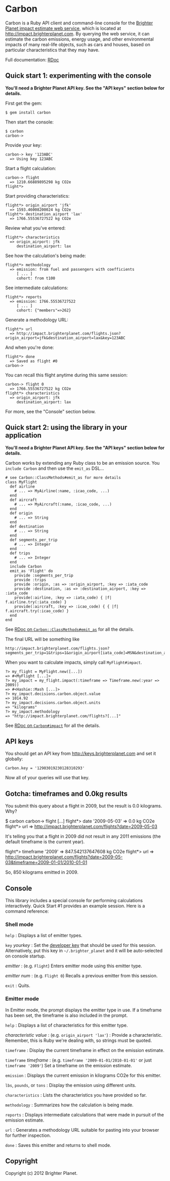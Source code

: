 # Carbon

Carbon is a Ruby API client and command-line console for the [Brighter Planet impact estimate web service](http://impact.brighterplanet.com), which is located at http://impact.brighterplanet.com. By querying the web service, it can estimate the carbon emissions, energy usage, and other environmental impacts of many real-life objects, such as cars and houses, based on particular characteristics that they may have.

Full documentation: [RDoc](http://rdoc.info/projects/brighterplanet/carbon) 

## Quick start 1: experimenting with the console

<b>You'll need a Brighter Planet API key. See the "API keys" section below for details.</b>

First get the gem:

    $ gem install carbon

Then start the console:

    $ carbon
    carbon->

Provide your key:

    carbon-> key '123ABC'
      => Using key 123ABC
      
Start a flight calculation:

    carbon-> flight
      => 1210.66889895298 kg CO2e
    flight*>

Start providing characteristics:

    flight*> origin_airport 'jfk'
      => 1593.46008200024 kg CO2e
    flight*> destination_airport 'lax'
      => 1766.55536727522 kg CO2e

Review what you've entered:

    flight*> characteristics
      => origin_airport: jfk
         destination_airport: lax

See how the calculation's being made:

    flight*> methodology
      => emission: from fuel and passengers with coefficients
         [ ... ]
         cohort: from t100
         
See intermediate calculations:

    flight*> reports
      => emission: 1766.55536727522
         [ ... ]
         cohort: {"members"=>262}

Generate a methodology URL:

    flight*> url
      => http://impact.brighterplanet.com/flights.json?origin_airport=jfk&destination_airport=lax&key=123ABC

And when you're done:

    flight*> done
      => Saved as flight #0
    carbon->

You can recall this flight anytime during this same session:

    carbon-> flight 0
      => 1766.55536727522 kg CO2e
    flight*> characteristics
      => origin_airport: jfk
         destination_airport: lax
         
For more, see the "Console" section below.

## Quick start 2: using the library in your application

<b>You'll need a Brighter Planet API key. See the "API keys" section below for details.</b>

Carbon works by extending any Ruby class to be an emission source. You `include Carbon` and then use the `emit_as` DSL...

    # see Carbon::ClassMethods#emit_as for more details
    class MyFlight
      def airline
        # ... => MyAirline(:name, :icao_code, ...)
      end
      def aircraft
        # ... => MyAircraft(:name, :icao_code, ...)
      end
      def origin
        # ... => String
      end
      def destination
        # ... => String
      end
      def segments_per_trip
        # ... => Integer
      end
      def trips
        # ... => Integer
      end
      include Carbon
      emit_as 'Flight' do
        provide :segments_per_trip
        provide :trips
        provide :origin, :as => :origin_airport, :key => :iata_code
        provide :destination, :as => :destination_airport, :key => :iata_code
        provide(:airline, :key => :iata_code) { |f| f.airline.try(:iata_code) }
        provide(:aircraft, :key => :icao_code) { { |f| f.aircraft.try(:icao_code) }
      end
    end

See [RDoc on `Carbon::ClassMethods#emit_as`](http://rdoc.info/github/brighterplanet/carbon/Carbon/ClassMethods#emit_as-instance_method) for all the details.

The final URL will be something like

    http://impact.brighterplanet.com/flights.json?segments_per_trip=1&trips=1&origin_airport[iata_code]=MSN&destination_airport[iata_code]=ORD&airline[iata_code]=UA&aircraft[icao_code]=B737

When you want to calculate impacts, simply call `MyFlight#impact`.

    ?> my_flight = MyFlight.new([...])
    => #<MyFlight [...]>
    ?> my_impact = my_flight.impact(:timeframe => Timeframe.new(:year => 2009))
    => #<Hashie::Mash [...]>
    ?> my_impact.decisions.carbon.object.value
    => 1014.92
    ?> my_impact.decisions.carbon.object.units
    => "kilograms"
    ?> my_impact.methodology
    => "http://impact.brighterplanet.com/flights?[...]"

See [RDoc on `Carbon#impact`](http://rdoc.info/github/brighterplanet/carbon/Carbon#impact-instance_method) for all the details.

## API keys

You should get an API key from http://keys.brighterplanet.com and set it globally:

    Carbon.key = '12903019230128310293'

Now all of your queries will use that key.

## Gotcha: timeframes and 0.0kg results

You submit this query about a flight in 2009, but the result is 0.0 kilograms. Why?

  $ carbon 
  carbon-> flight
  [...]
  flight*> date '2009-05-03'
    => 0.0 kg CO2e
  flight*> url
    => http://impact.brighterplanet.com/flights?date=2009-05-03

It's telling you that a flight in 2009 did not result in any 2011 emissions (the default timeframe is the current year).

  flight*> timeframe '2009'
    => 847.542137647608 kg CO2e
  flight*> url
    => http://impact.brighterplanet.com/flights?date=2009-05-03&timeframe=2009-01-01/2010-01-01

So, 850 kilograms emitted in 2009.

## Console

This library includes a special console for performing calculations interactively. Quick Start #1 provides an example session. Here is a command reference:

### Shell mode

`help`
:  Displays a list of emitter types.

`key` _yourkey_
:  Set the [developer key](http://keys.brighterplanet.com) that should be used for this session. Alternatively, put this key in `~/.brighter_planet` and it will be auto-selected on console startup.

_emitter_
:  (e.g. `Flight`) Enters emitter mode using this emitter type.

_emitter num_
:  (e.g. `Flight 0`) Recalls a previous emitter from this session.

`exit`
:  Quits.
  
### Emitter mode

In Emitter mode, the prompt displays the emitter type in use. If a timeframe has been set, the timeframe is also included in the prompt.

`help`
:  Displays a list of characteristics for this emitter type.

_characteristic value_
:  (e.g. `origin_airport 'lax'`)
:  Provide a characteristic. Remember, this is Ruby we're dealing with, so strings must be quoted.

`timeframe`
:  Display the current timeframe in effect on the emission estimate.

`timeframe` _timeframe_
:  (e.g. `timeframe '2009-01-01/2010-01-01'` or just `timeframe '2009'`) Set a timeframe on the emission estimate.

`emission`
:  Displays the current emission in kilograms CO2e for this emitter.

`lbs`, `pounds`, or `tons`
:  Display the emission using different units.

`characteristics`
:  Lists the characteristics you have provided so far.

`methodology`
:  Summarizes how the calculation is being made.

`reports`
:  Displays intermediate calculations that were made in pursuit of the emission estimate.

`url`
:  Generates a methodology URL suitable for pasting into your browser for further inspection.

`done`
:  Saves this emitter and returns to shell mode.

## Copyright

Copyright (c) 2012 Brighter Planet.
